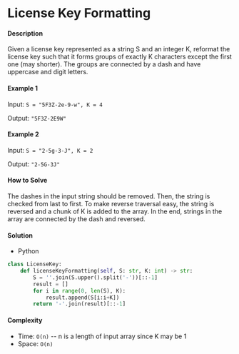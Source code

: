 # License Key Formatting

#### Description

Given a license key represented as a string S and an integer K,
reformat the license key such that it forms groups of exactly K characters except the first one (may shorter). The groups are connected by a dash and have uppercase and digit letters.

#### Example 1

Input: `S = "5F3Z-2e-9-w", K = 4`

Output: `"5F3Z-2E9W"`

#### Example 2

Input: `S = "2-5g-3-J", K = 2`

Output: `"2-5G-3J"`

#### How to Solve

The dashes in the input string should be removed.
Then, the string is checked from last to first.
To make reverse traversal easy, the string is reversed and a chunk of K is added to the array.
In the end, strings in the array are connected by the dash and reversed.

#### Solution

- Python

```python
class LicenseKey:
    def licenseKeyFormatting(self, S: str, K: int) -> str:
        S = ''.join(S.upper().split('-'))[::-1]
        result = []
        for i in range(0, len(S), K):
            result.append(S[i:i+K])
        return '-'.join(result)[::-1]
```

#### Complexity

- Time: `O(n)` -- n is a length of input array since K may be 1
- Space: `O(n)`
